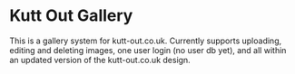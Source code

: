 Kutt Out Gallery
===============

This is a gallery system for kutt-out.co.uk. Currently supports uploading, editing and deleting images, one user login (no user db yet), and all within an updated version of the kutt-out.co.uk design.